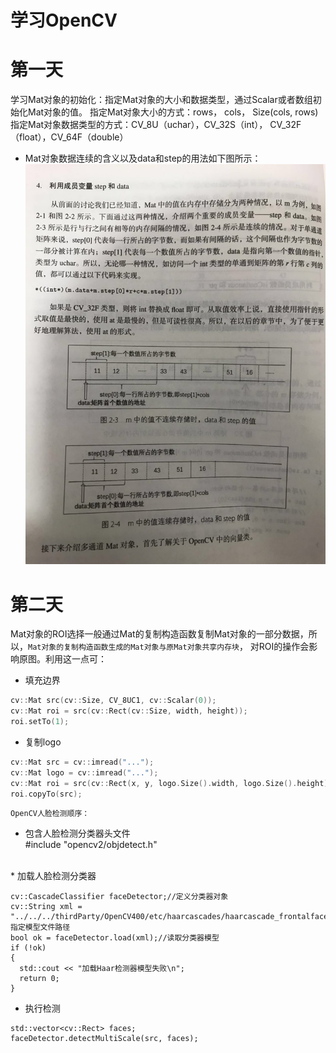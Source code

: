 学习OpenCV
======
# 第一天
学习Mat对象的初始化：指定Mat对象的大小和数据类型，通过Scalar或者数组初始化Mat对象的值。
指定Mat对象大小的方式：rows， cols， Size(cols, rows)
指定Mat对象数据类型的方式：CV_8U（uchar），CV_32S（int）， CV_32F（float），CV_64F（double）

* Mat对象数据连续的含义以及data和step的用法如下图所示：<br>
![](https://github.com/Assassintears/OpenCVExer/raw/master/imgs/Mat数据连续性.jpg)  

# 第二天

Mat对象的ROI选择一般通过Mat的复制构造函数复制Mat对象的一部分数据，所以，`Mat对象的复制构造函数生成的Mat对象与原Mat对象共享内存块`，
对ROI的操作会影响原图。利用这一点可：

* 填充边界
```c
cv::Mat src(cv::Size, CV_8UC1, cv::Scalar(0));
cv::Mat roi = src(cv::Rect(cv::Size, width, height));
roi.setTo(1);
```

* 复制logo
```c
cv::Mat src = cv::imread("...");
cv::Mat logo = cv::imread("...");
cv::Mat roi = src(cv::Rect(x, y, logo.Size().width, logo.Size().height));//指定Logo要复制到原图的区域
roi.copyTo(src);
```

    OpenCV人脸检测顺序：

* 包含人脸检测分类器头文件<br>
#include "opencv2/objdetect.h"
<br>
* 加载人脸检测分类器

```
cv::CascadeClassifier faceDetector;//定义分类器对象
cv::String xml = "../../../thirdParty/OpenCV400/etc/haarcascades/haarcascade_frontalface_alt2.xml";//指定模型文件路径
bool ok = faceDetector.load(xml);//读取分类器模型
if (!ok)
{
  std::cout << "加载Haar检测器模型失败\n";
  return 0;
}
```
* 执行检测
```
std::vector<cv::Rect> faces;
faceDetector.detectMultiScale(src, faces);
```
